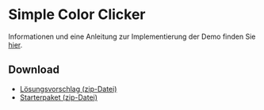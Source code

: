 # Simple Color Clicker

Informationen und eine Anleitung zur Implementierung der Demo finden Sie [hier](https://regensburger-forscher.de/mme/Demos/simple-color-clicker/).

## Download

- [Lösungsvorschlag (zip-Datei)](https://github.com/Multimedia-Engineering-Regensburg-Demos/MME-SimpleColorClicker/archive/master.zip)
- [Starterpaket (zip-Datei)](https://github.com/Multimedia-Engineering-Regensburg-Demos/MME-SimpleColorClicker/archive/starter.zip)
